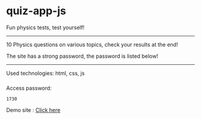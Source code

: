 # quiz-app-js

Fun physics tests, test yourself! 

***
10 Physics questions on various topics, check your results at the end!

The site has a strong password, the password is listed below!
***

Used technologies: html, css, js
###
Access password:
```
1730
```
Demo site :   <a href="https://fizikaquiz.netlify.app/">Click here</a>

